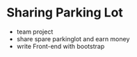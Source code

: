 # Sharing Parking Lot

* team project
* share spare parkinglot and earn money
* write Front-end with bootstrap
